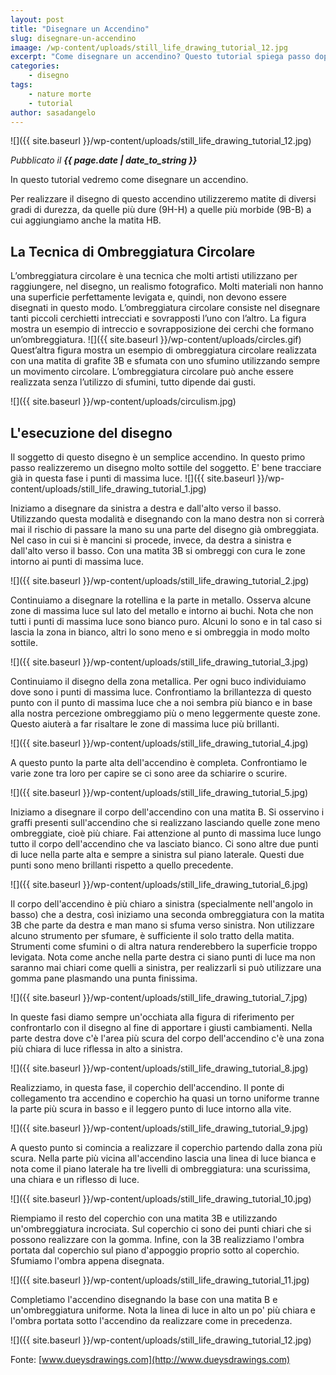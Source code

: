 ```yaml
---
layout: post
title: "Disegnare un Accendino"
slug: disegnare-un-accendino
imaage: /wp-content/uploads/still_life_drawing_tutorial_12.jpg
excerpt: "Come disegnare un accendino? Questo tutorial spiega passo dopo passo come disegnare un semplice accendino che sembri vero."
categories:
    - disegno
tags:
    - nature morte
    - tutorial
author: sasadangelo
---
```


![]({{ site.baseurl }}/wp-content/uploads/still_life_drawing_tutorial_12.jpg)

_Pubblicato il **{{ page.date | date_to_string }}**_

In questo tutorial vedremo come disegnare un accendino.

Per realizzare il disegno di questo accendino utilizzeremo matite di diversi gradi di durezza, da quelle più dure (9H-H) a quelle più morbide (9B-B) a cui aggiungiamo anche la matita HB.

## La Tecnica di Ombreggiatura Circolare

L’ombreggiatura circolare è una tecnica che molti artisti utilizzano per raggiungere, nel disegno, un realismo fotografico. Molti materiali non hanno una superficie perfettamente levigata e, quindi, non devono essere disegnati in questo modo. L’ombreggiatura circolare consiste nel disegnare tanti piccoli cerchietti intrecciati e sovrapposti l’uno con l’altro. La figura mostra un esempio di intreccio e sovrapposizione dei cerchi che formano un’ombreggiatura. ![]({{ site.baseurl }}/wp-content/uploads/circles.gif) Quest’altra figura mostra un esempio di ombreggiatura circolare realizzata con una matita di grafite 3B e sfumata con uno sfumino utilizzando sempre un movimento circolare. L’ombreggiatura circolare può anche essere realizzata senza l’utilizzo di sfumini, tutto dipende dai gusti.

![]({{ site.baseurl }}/wp-content/uploads/circulism.jpg)

## L'esecuzione del disegno

Il soggetto di questo disegno è un semplice accendino. In questo primo passo realizzeremo un disegno molto sottile del soggetto. E' bene tracciare già in questa fase i punti di massima luce. ![]({{ site.baseurl }}/wp-content/uploads/still_life_drawing_tutorial_1.jpg)

Iniziamo a disegnare da sinistra a destra e dall'alto verso il basso. Utilizzando questa modalità e disegnando con la mano destra non si correrà mai il rischio di passare la mano su una parte del disegno già ombreggiata. Nel caso in cui si è mancini si procede, invece, da destra a sinistra e dall'alto verso il basso. Con una matita 3B si ombreggi con cura le zone intorno ai punti di massima luce.

![]({{ site.baseurl }}/wp-content/uploads/still_life_drawing_tutorial_2.jpg)

Continuiamo a disegnare la rotellina e la parte in metallo. Osserva alcune zone di massima luce sul lato del metallo e intorno ai buchi. Nota che non tutti i punti di massima luce sono bianco puro. Alcuni lo sono e in tal caso si lascia la zona in bianco, altri lo sono meno e si ombreggia in modo molto sottile.

![]({{ site.baseurl }}/wp-content/uploads/still_life_drawing_tutorial_3.jpg)

Continuiamo il disegno della zona metallica. Per ogni buco individuiamo dove sono i punti di massima luce. Confrontiamo la brillantezza di questo punto con il punto di massima luce che a noi sembra più bianco e in base alla nostra percezione ombreggiamo più o meno leggermente queste zone. Questo aiuterà a far risaltare le zone di massima luce più brillanti.

![]({{ site.baseurl }}/wp-content/uploads/still_life_drawing_tutorial_4.jpg)

A questo punto la parte alta dell'accendino è completa. Confrontiamo le varie zone tra loro per capire se ci sono aree da schiarire o scurire.

![]({{ site.baseurl }}/wp-content/uploads/still_life_drawing_tutorial_5.jpg)

Iniziamo a disegnare il corpo dell'accendino con una matita B. Si osservino i graffi presenti sull'accendino che si realizzano lasciando quelle zone meno ombreggiate, cioè più chiare. Fai attenzione al punto di massima luce lungo tutto il corpo dell'accendino che va lasciato bianco. Ci sono altre due punti di luce nella parte alta e sempre a sinistra sul piano laterale. Questi due punti sono meno brillanti rispetto a quello precedente.

![]({{ site.baseurl }}/wp-content/uploads/still_life_drawing_tutorial_6.jpg)

Il corpo dell'accendino è più chiaro a sinistra (specialmente nell'angolo in basso) che a destra, così iniziamo una seconda ombreggiatura con la matita 3B che parte da destra e man mano si sfuma verso sinistra. Non utilizzare alcuno strumento per sfumare, è sufficiente il solo tratto della matita. Strumenti come sfumini o di altra natura renderebbero la superficie troppo levigata. Nota come anche nella parte destra ci siano punti di luce ma non saranno mai chiari come quelli a sinistra, per realizzarli si può utilizzare una gomma pane plasmando una punta finissima.

![]({{ site.baseurl }}/wp-content/uploads/still_life_drawing_tutorial_7.jpg)

In queste fasi diamo sempre un'occhiata alla figura di riferimento per confrontarlo con il disegno al fine di apportare i giusti cambiamenti. Nella parte destra dove c'è l'area più scura del corpo dell'accendino c'è una zona più chiara di luce riflessa in alto a sinistra.

![]({{ site.baseurl }}/wp-content/uploads/still_life_drawing_tutorial_8.jpg)

Realizziamo, in questa fase, il coperchio dell'accendino. Il ponte di collegamento tra accendino e coperchio ha quasi un torno uniforme tranne la parte più scura in basso e il leggero punto di luce intorno alla vite.

![]({{ site.baseurl }}/wp-content/uploads/still_life_drawing_tutorial_9.jpg)

A questo punto si comincia a realizzare il coperchio partendo dalla zona più scura. Nella parte più vicina all'accendino lascia una linea di luce bianca e nota come il piano laterale ha tre livelli di ombreggiatura: una scurissima, una chiara e un riflesso di luce.

![]({{ site.baseurl }}/wp-content/uploads/still_life_drawing_tutorial_10.jpg)

Riempiamo il resto del coperchio con una matita 3B e utilizzando un'ombreggiatura incrociata. Sul coperchio ci sono dei punti chiari che si possono realizzare con la gomma. Infine, con la 3B realizziamo l'ombra portata dal coperchio sul piano d'appoggio proprio sotto al coperchio. Sfumiamo l'ombra appena disegnata.

![]({{ site.baseurl }}/wp-content/uploads/still_life_drawing_tutorial_11.jpg)

Completiamo l'accendino disegnando la base con una matita B e un'ombreggiatura uniforme. Nota la linea di luce in alto un po' più chiara e l'ombra portata sotto l'accendino da realizzare come in precedenza.

![]({{ site.baseurl }}/wp-content/uploads/still_life_drawing_tutorial_12.jpg)

Fonte: [www.dueysdrawings.com](http://www.dueysdrawings.com)

